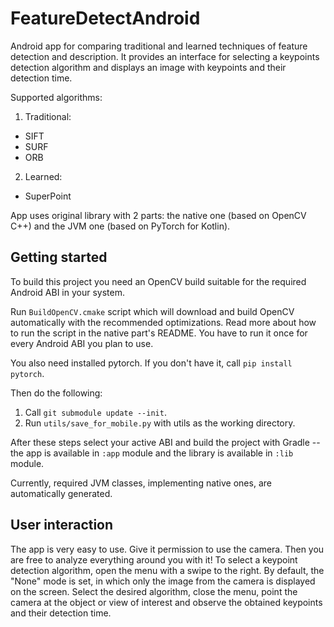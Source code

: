 # FeatureDetectAndroid

Android app for comparing traditional and learned techniques of feature detection and description. It provides an interface for selecting a keypoints detection algorithm and displays an image with keypoints and their detection time.

Supported algorithms:
1. Traditional:
  - SIFT
  - SURF
  - ORB
2. Learned:
  - SuperPoint
  
App uses original library with 2 parts: the native one (based on OpenCV C++) and the JVM one (based on PyTorch for Kotlin).

## Getting started

To build this project you need an OpenCV build suitable for the required Android ABI in your system.

Run `BuildOpenCV.cmake` script which will download and build OpenCV
automatically with the recommended optimizations. Read more about how to run the script in the
native part's README. You have to run it once for every Android ABI you plan to use.

You also need installed pytorch. If you don't have it, call `pip install pytorch`.

Then do the following:
1. Call `git submodule update --init`.
2. Run `utils/save_for_mobile.py` with utils as the working directory.

After these steps select your active ABI and build the project with Gradle -- the app is available in `:app` module and the library is available in
`:lib` module.

Currently, required JVM classes, implementing native ones, are automatically generated.

## User interaction

The app is very easy to use. Give it permission to use the camera. Then you are free to analyze everything around you with it! To select a keypoint detection algorithm, open the menu with a swipe to the right. By default, the "None" mode is set, in which only the image from the camera is displayed on the screen. Select the desired algorithm, close the menu, point the camera at the object or view of interest and observe the obtained keypoints and their detection time.
